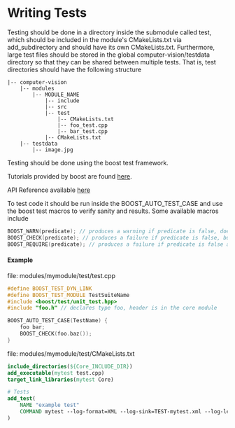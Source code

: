 # Writing Tests

Testing should be done in a directory inside the submodule called test, which should be included in the module's CMakeLists.txt via add_subdirectory and should have its own CMakeLists.txt.
Furthermore, large test files should be stored in the global computer-vision/testdata directory so that they can be shared between multiple tests.
That is, test directories should have the following structure
```
|-- computer-vision
    |-- modules
        |-- MODULE_NAME
            |-- include
            |-- src
            |-- test
                |-- CMakeLists.txt
                |-- foo_test.cpp
                |-- bar_test.cpp
            |-- CMakeLists.txt
    |-- testdata
        |-- image.jpg
```

Testing should be done using the boost test framework.

Tutorials provided by boost are found [here](http://www.boost.org/doc/libs/1_60_0/libs/test/doc/html/boost_test/practical_usage_recommendations/tutorials.html).

API Reference available [here](http://www.boost.org/doc/libs/1_60_0/libs/test/doc/html/boost_test/utf_reference.html)

To test code it should be run inside the BOOST_AUTO_TEST_CASE and use the boost test macros to verify sanity and results.
Some available macros include
```cpp
BOOST_WARN(predicate); // produces a warning if predicate is false, does not cause failures
BOOST_CHECK(predicate); // produces a failure if predicate is false, but continues testing
BOOST_REQUIRE(predicate); // produces a failure if predicate is false and aborts test suite.
```

#### Example
file: modules/mymodule/test/test.cpp
```cpp
#define BOOST_TEST_DYN_LINK
#define BOOST_TEST_MODULE TestSuiteName
#include <boost/test/unit_test.hpp>
#include "foo.h" // declares type foo, header is in the core module

BOOST_AUTO_TEST_CASE(TestName) {
    foo bar;
    BOOST_CHECK(foo.baz());
}
```

file: modules/mymodule/test/CMakeLists.txt
```cmake
include_directories(${Core_INCLUDE_DIR})
add_executable(mytest test.cpp)
target_link_libraries(mytest Core)

# Tests
add_test(
    NAME "example test"
    COMMAND mytest --log-format=XML --log-sink=TEST-mytest.xml --log-level=all --report-level=no
)
```
